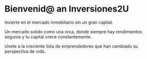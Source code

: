 # Bienvenid@ an Inversiones2U

Invierte en el mercado inmobiliario sin un gran capital.

Un mercado solido como una roca, donde siempre hay rendimientos seguros y tu capital crece constantemente.

Unete a la creciente lista de emprendedores que han cambiado su perspectiva de vida.


